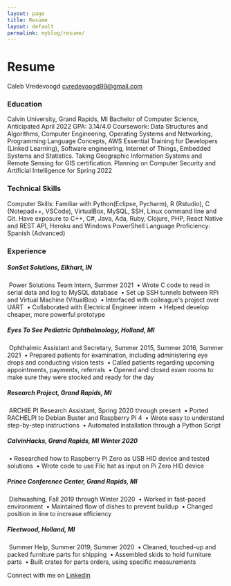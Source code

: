 ```yaml
---
layout: page
title: Resume
layout: default
permalink: myblog/resume/
---
```

# Resume

Caleb Vredevoogd
cvredevoogd99@gmail.com

### Education   

Calvin University, Grand Rapids, MI
Bachelor of Computer Science, Anticipated April 2022
GPA: 3.14/4.0
Coursework: Data Structures and Algorithms, Computer Engineering, Operating Systems and Networking, Programming Language Concepts, AWS Essential Training for Developers (Linked Learning), Software engineering, Internet of Things, Embedded Systems and Statistics. Taking Geographic Information Systems and Remote Sensing for GIS certification. Planning on Computer Security and Artificial Intelligence for Spring 2022


### Technical Skills   

Computer Skills: Familiar with Python(Eclipse, Pycharm), R (Rstudio), C (Notepad++, VSCode), VirtualBox, MySQL, SSH, Linux command line and Git. Have exposure to C++, C#, Java, Ada, Ruby, Clojure, PHP, React Native and REST API, Heroku and Windows PowerShell
Language Proficiency: Spanish (Advanced)

### Experience   

##### SonSet Solutions, Elkhart, IN

​	Power Solutions Team Intern, Summer 2021
​    • Wrote C code to read in serial data and log to MySQL database
​    • Set up SSH tunnels between RPi and Virtual Machine (VitualBox)
​    • Interfaced with colleague's project over UART
​    • Collaborated with Electrical Engineer intern
​    • Helped develop cheaper, more powerful prototype

##### Eyes To See Pediatric Ophthalmology, Holland, MI

​	Ophthalmic Assistant and Secretary, Summer 2015, Summer 2016, Summer 2021
​    • Prepared patients for examination, including administering eye drops and conducting vision tests
​    • Called patients regarding upcoming appointments, payments, referrals
​    • Opened and closed exam rooms to make sure they were stocked and ready for the day

##### Research Project, Grand Rapids, MI

​	ARCHIE PI Research Assistant, Spring 2020 through present
​    • Ported RACHELPI to Debian Buster and Raspberry Pi 4
​    • Wrote easy to understand step-by-step instructions
​    • Automated installation through a Python Script

##### CalvinHacks, Grand Rapids, MI Winter 2020

​    • Researched how to Raspberry Pi Zero as USB HID device and tested solutions
​    • Wrote code to use Flic hat as input on Pi Zero HID device

##### Prince Conference Center, Grand Rapids, MI

​	Dishwashing, Fall 2019 through Winter 2020
​    • Worked in fast-paced environment
​    • Maintained flow of dishes to prevent buildup
​    • Changed position in line to increase efficiency

##### Fleetwood, Holland, MI

​	Summer Help, Summer 2019, Summer 2020
​    • Cleaned, touched-up and packed furniture parts for shipping
​    • Assembled skids to hold furniture parts
​    • Built crates for parts orders, using specific measurements



Connect with me on [LinkedIn](https://www.linkedin.com/in/caleb-vredevoogd-71515a166/)
